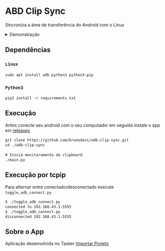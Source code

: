 # ABD Clip Sync ![icon](icon.png)

Sincroniza a área de transferência do Android com o Linux

<details>
    <summary>Demonstração</summary>
</details>

## Dependências

### `Linux`

    sudo apt install adb python3 python3-pip

### `Python3`

    pip3 install -r requirements.txt

## Execução

Antes conecte seu android com o seu computador em seguida instale o app em [releases](https://github.com/brunodavi/adb-clip-sync/releases)

    git clone https://github.com/brunodavi/adb-clip-sync.git
    cd ./adb-clip-sync

    # Inicia monitoramento da clipboard
    ./main.py

## Execução por tcpip

Para alternar entre conectado/desconectado execute `toggle_adb_connect.py`

    $ ./toggle_adb_connect.py
    connected to 192.168.43.1:5555
    $ ./toggle_adb_connect.py
    disconnected 192.168.43.1:5555

## Sobre o App

Aplicação desenvolvida no Tasker
[Importar Projeto](https://taskernet.com/shares/?user=AS35m8nXHtAHUb3g429CktIgI9aKlA1%2FEglWKHxy0IyPwx0q7aeQMBH2ekF4AG%2F7FRqn58T5R5q3qrGmIPwa&id=Project%3AADB+Clip+Sync)
